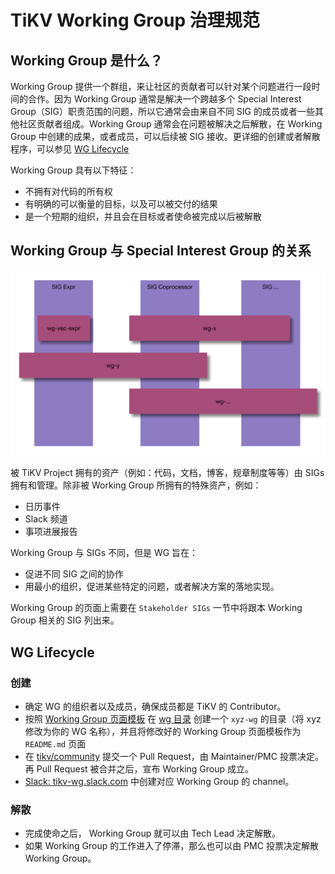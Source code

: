 # TiKV Working Group 治理规范

## Working Group 是什么？

Working Group 提供一个群组，来让社区的贡献者可以针对某个问题进行一段时间的合作。因为 Working Group 通常是解决一个跨越多个 Special Interest Group（SIG）职责范围的问题，所以它通常会由来自不同 SIG 的成员或者一些其他社区贡献者组成。Working Group 通常会在问题被解决之后解散，在 Working Group 中创建的成果，或者成员，可以后续被 SIG 接收。更详细的创建或者解散程序，可以参见 [WG Lifecycle](#wg-lifecycle)

Working Group 具有以下特征：

* 不拥有对代码的所有权
* 有明确的可以衡量的目标，以及可以被交付的结果
* 是一个短期的组织，并且会在目标或者使命被完成以后被解散

## Working Group 与 Special Interest Group 的关系

![wg_sig_relationship](/media/governace/wg_sig_relationship.png)

被 TiKV Project 拥有的资产（例如：代码，文档，博客，规章制度等等）由 SIGs 拥有和管理。除非被 Working Group 所拥有的特殊资产，例如：

* 日历事件
* Slack 频道
* 事项进展报告

Working Group 与 SIGs 不同，但是 WG 旨在：

* 促进不同 SIG 之间的协作
* 用最小的组织，促进某些特定的问题，或者解决方案的落地实现。

Working Group 的页面上需要在 `Stakeholder SIGs` 一节中将跟本 Working Group 相关的 SIG 列出来。

## WG Lifecycle

### 创建

* 确定 WG 的组织者以及成员，确保成员都是 TiKV 的 Contributor。
* 按照 [Working Group 页面模板](working-group-template.md) 在 [wg 目录](/wg) 创建一个 `xyz-wg` 的目录（将 xyz 修改为你的 WG 名称），并且将修改好的 Working Group 页面模板作为 `README.md` 页面
* 在 [tikv/community](https://github.com/tikv/community) 提交一个 Pull Request，由 Maintainer/PMC 投票决定。再 Pull Request 被合并之后，宣布 Working Group 成立。
* [Slack: tikv-wg.slack.com](tikv-wg.slack.com) 中创建对应 Working Group 的 channel。

### 解散

* 完成使命之后， Working Group 就可以由 Tech Lead 决定解散。
* 如果 Working Group 的工作进入了停滞，那么也可以由 PMC 投票决定解散 Working Group。